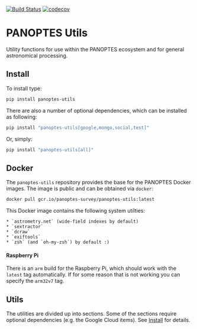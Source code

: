 [![Build Status](https://travis-ci.com/panoptes/panoptes-utils.svg?branch=master)](https://travis-ci.com/panoptes/panoptes-utils)
[![codecov](https://codecov.io/gh/panoptes/panoptes-utils/branch/master/graph/badge.svg)](https://codecov.io/gh/panoptes/panoptes-utils)

# PANOPTES Utils

Utility functions for use within the PANOPTES ecosystem and for general astronomical processing.

## Install
<a href="#" name='install'></a>

To install type:

```bash
pip install panoptes-utils
```

There are also a number of optional dependencies, which can be installed as following:

```bash
pip install "panoptes-utils[google,mongo,social,test]"
```

Or, simply:

```bash
pip install "panoptes-utils[all]"
```

## Docker

The `panoptes-utils` repository provides the base for the PANOPTES Docker images. The image
is public and can be obtained via `docker`:

```bash
docker pull gcr.io/panoptes-survey/panoptes-utils:latest
```

This Docker image contains the following system utilties:

	* `astrometry.net` (wide-field indexes by default)
	* `sextractor`
	* `dcraw`
	* `exiftools`
	* `zsh` (and `oh-my-zsh`) by default :)

#### Raspberry Pi

There is an `arm` build for the Raspberry Pi, which should work with the `latest` tag automatically.
If for some reason that is not working you can specify the `arm32v7` tag.

## Utils
<a href="#" name='utils'></a>

The utilities are divided up into sections. Some of the sections require optional
dependencies (e.g. the Google Cloud items). See [Install](#install) for details.
